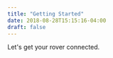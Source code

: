 ```yaml
---
title: "Getting Started"
date: 2018-08-28T15:15:16-04:00
draft: false
---
```


Let's get your rover connected.


